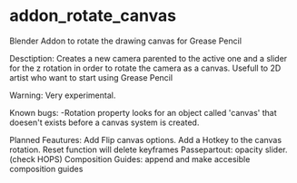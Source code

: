 # addon_rotate_canvas
Blender Addon to rotate the drawing canvas for Grease Pencil

Desctiption: Creates a new camera parented to the active one and a slider for the z rotation in order to rotate the camera as a canvas. Usefull to 2D artist who want to start using Grease Pencil

Warning: Very experimental.

Known bugs:
  -Rotation property looks for an object called 'canvas' that doesen't exists before a canvas system is created.

Planned Feautures:
  Add Flip canvas options.
  Add a Hotkey to the canvas rotation.
  Reset function will delete keyframes
  Passepartout: opacity slider. (check HOPS)
  Composition Guides: append and make accesible composition guides



